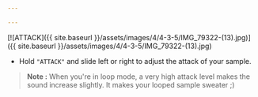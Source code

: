 ```yaml
---

---
```


[![ATTACK]({{ site.baseurl }}/assets/images/4/4-3-5/IMG_79322-(13).jpg)]({{
site.baseurl }}/assets/images/4/4-3-5/IMG_79322-(13).jpg)

- Hold `"ATTACK"` and slide left or right to adjust the attack of your sample.

> **Note :** When you're in loop mode, a very high attack level makes the sound increase slightly. It makes your looped
> sample sweater ;)

